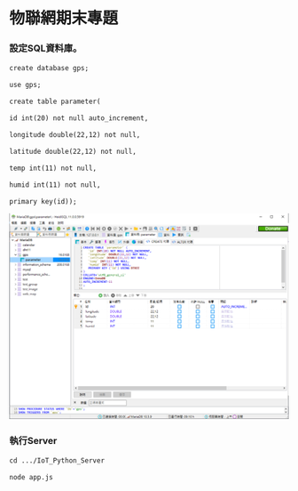 # 物聯網期末專題
### 設定SQL資料庫。
```
create database gps;
```
```
use gps;
```
```
create table parameter(
```
```
id int(20) not null auto_increment,
```
```
longitude double(22,12) not null,
```
```
latitude double(22,12) not null,
```
```
temp int(11) not null,
```
```
humid int(11) not null,
```
```
primary key(id));
```
![image](https://github.com/DDPlay123/IoT_Python_Server/blob/main/public/images/Dataset.png)
### 執行Server
```
cd .../IoT_Python_Server
```
```
node app.js
```
